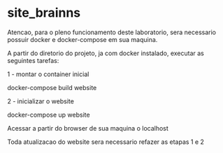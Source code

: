 # site_brainns
Atencao, para o pleno funcionamento deste laboratorio, sera necessario possuir docker e docker-compose em sua maquina.

A partir do diretorio do projeto, ja com docker instalado, executar as seguintes tarefas:

1 - montar o container inicial

docker-compose build website

2 - inicializar o website

docker-compose up website

Acessar a partir do browser de sua maquina o localhost

Toda atualizacao do website sera necessario refazer as etapas 1 e 2
